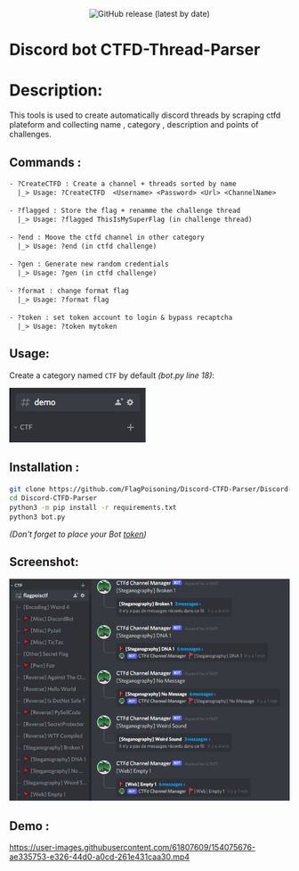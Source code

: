 <p align="center">
  <img alt="GitHub release (latest by date)" src="https://img.shields.io/badge/Version-1.1-blue.svg">
</p>

# Discord bot CTFD-Thread-Parser

# Description:

This tools is used to create automatically discord threads by scraping ctfd plateform and collecting name , category , description and points of challenges.

## Commands :
```
- ?CreateCTFD : Create a channel + threads sorted by name
  |_> Usage: ?CreateCTFD  <Username> <Password> <Url> <ChannelName>

- ?flagged : Store the flag + renamme the challenge thread
  |_> Usage: ?flagged ThisIsMySuperFlag (in challenge thread)

- ?end : Moove the ctfd channel in other category
  |_> Usage: ?end (in ctfd challenge)

- ?gen : Generate new random credentials
  |_> Usage: ?gen (in ctfd challenge)

- ?format : change format flag
  |_> Usage: ?format flag

- ?token : set token account to login & bypass recaptcha
  |_> Usage: ?token mytoken
```

## Usage:
Create a category named ``CTF`` by default *(bot.py line 18)*:

![All text](./github/ctf.png)

## Installation :

```bash
git clone https://github.com/FlagPoisoning/Discord-CTFD-Parser/Discord-CTFD-Parser.git
cd Discord-CTFD-Parser
python3 -m pip install -r requirements.txt
python3 bot.py
```
*(Don't forget to place your Bot [token](https://discord.com/developers/applications))*

## Screenshot:
![Alltext](./github/screenshot.png)

## Demo :
https://user-images.githubusercontent.com/61807609/154075676-ae335753-e326-44d0-a0cd-261e431caa30.mp4
